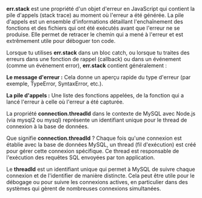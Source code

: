 **err.stack** est une propriété d'un objet d'erreur en JavaScript qui contient la pile d'appels (stack trace) au moment où l'erreur a été générée. La pile d'appels est un ensemble d'informations détaillant l'enchaînement des fonctions et des fichiers qui ont été exécutés avant que l'erreur ne se produise. Elle permet de retracer le chemin qui a mené à l'erreur et est extrêmement utile pour déboguer ton code.

Lorsque tu utilises **err.stack** dans un bloc catch, ou lorsque tu traites des erreurs dans une fonction de rappel (callback) ou dans un événement (comme un événement error), **err.stack** contient généralement :

**Le message d'erreur :** Cela donne un aperçu rapide du type d'erreur (par exemple, TypeError, SyntaxError, etc.).

**La pile d'appels :** Une liste des fonctions appelées, de la fonction qui a lancé l'erreur à celle où l'erreur a été capturée.

La propriété **connection.threadId** dans le contexte de MySQL avec Node.js (via mysql2 ou mysql) représente un identifiant unique pour le thread de connexion à la base de données.

Que signifie **connection.threadId** ?
Chaque fois qu'une connexion est établie avec la base de données MySQL, un thread (fil d'exécution) est créé pour gérer cette connexion spécifique. Ce thread est responsable de l'exécution des requêtes SQL envoyées par ton application.

Le **threadId** est un identifiant unique qui permet à MySQL de suivre chaque connexion et de l'identifier de manière distincte. Cela peut être utile pour le débogage ou pour suivre les connexions actives, en particulier dans des systèmes qui gèrent de nombreuses connexions simultanées.